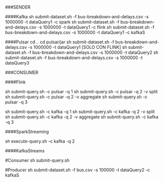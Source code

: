 ###SENDER

####Kafka
sh submit-dataset.sh -f bus-breakdown-and-delays.csv -s 1000000 -t dataQuery1 -c spark
sh submit-dataset.sh -f bus-breakdown-and-delays.csv -s 1000000 -t dataQuery1 -c flink
sh submit-dataset.sh -f bus-breakdown-and-delays.csv -s 1000000 -t dataQuery1 -c kafkaS

####Pulsar
cd ..
cd pulsar/jar
sh submit-dataset.sh -f bus-breakdown-and-delays.csv -s 1000000 -t dataQuery1  [SOLO CON FLINK]
sh submit-dataset.sh -f bus-breakdown-and-delays.csv -s 1000000 -t dataQuery2
sh submit-dataset.sh -f bus-breakdown-and-delays.csv -s 1000000 -t dataQuery3

###CONSUMER

####Flink

sh submit-query.sh -c pulsar -q 1
sh submit-query.sh -c pulsar -q 2 -v split
sh submit-query.sh -c pulsar -q 2 -v aggregate
sh submit-query.sh -c pulsar -q 3

sh submit-query.sh -c kafka -q 1
sh submit-query.sh -c kafka -q 2 -v split
sh submit-query.sh -c kafka -q 2 -v aggregate
sh submit-query.sh -c kafka -q 3

####SparkStreaming

sh execute-query.sh -c kafka -q 2

####KafkaStreams

#Consumer
sh submit-query.sh

#Producer
sh submit-dataset.sh -f bus.csv -s 100000 -t dataQuery2 -c kafkaS